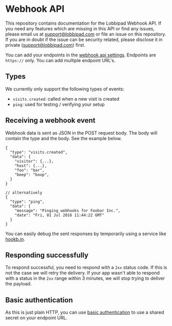 # Webhook API

This repository contains documentation for the Lobbipad Webhook API. If you need any features which are missing in this API or find any issues, please email us at support@lobbipad.com or file an issue on this repository. If you are in doubt if the issue can be security related, please disclose it in private (support@lobbipad.com) first.

You can add your endpoints in the [webhook api settings](https://lobbipad.com/settings/api/webhooks). Endpoints are `https://` only. You can add multiple endpoint URL's.

## Types

We currently only support the following types of events:

- `visits.created`: called when a new visit is created
- `ping`: used for testing / verifying your setup

## Receiving a webhook event

Webhook data is sent as JSON in the POST request body. The body will contain the type and the body. See the example below.

```
{
  "type": "visits.created",
  "data": {
    "visitor": {...},
    "host": {...},
    "foo": "bar",
    "beep": "boop",
  }
}

// alternatively
{
  "type": "ping",
  "data": {
    "message": "Pinging webhooks for Foobar Inc.",
    "date": "Fri, 01 Jul 2016 11:44:22 GMT"
  }
}
```

You can easily debug the sent responses by temporarily using a service like [hookb.in](https://hookb.in).

## Responding successfully

To respond successful, you need to respond with a `2xx` status code. If this is not the case we will retry the delivery. If your app wasn't able to respond with a status in the `2xx` range within 3 minutes, we will stop trying to deliver the payload.

## Basic authentication
As this is just plain HTTP, you can use [basic authentication](https://en.wikipedia.org/wiki/Basic_access_authentication) to use a shared secret on your endpoint URL.
